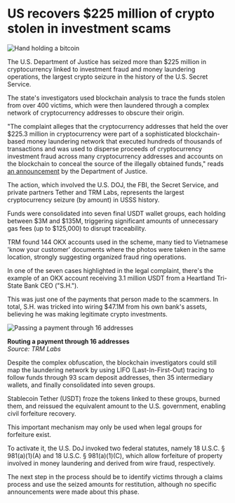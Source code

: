 # US recovers $225 million of crypto stolen in investment scams

![Hand holding a bitcoin](https://www.bleepstatic.com/content/hl-images/2022/11/21/Cryptocurrency_bitcoin_stockmarket.jpg)

The U.S. Department of Justice has seized more than $225 million in cryptocurrency linked to investment fraud and money laundering operations, the largest crypto seizure in the history of the U.S. Secret Service.

The state's investigators used blockchain analysis to trace the funds stolen from over 400 victims, which were then laundered through a complex network of cryptocurrency addresses to obscure their origin.

"The complaint alleges that the cryptocurrency addresses that held the over $225.3 million in cryptocurrency were part of a sophisticated blockchain-based money laundering network that executed hundreds of thousands of transactions and was used to disperse proceeds of cryptocurrency investment fraud across many cryptocurrency addresses and accounts on the blockchain to conceal the source of the illegally obtained funds," reads [an announcement](https://www.justice.gov/opa/pr/united-states-files-civil-forfeiture-complaint-against-225m-funds-involved-cryptocurrency) by the Department of Justice.

The action, which involved the U.S. DOJ, the FBI, the Secret Service, and private partners Tether and TRM Labs, represents the largest cryptocurrency seizure (by amount) in USSS history.

Funds were consolidated into seven final USDT wallet groups, each holding between $3M and $135M, triggering significant amounts of unnecessary gas fees (up to $125,000) to disrupt traceability.

TRM found 144 OKX accounts used in the scheme, many tied to Vietnamese 'know your customer' documents where the photos were taken in the same location, strongly suggesting organized fraud ring operations.

In one of the seven cases highlighted in the legal complaint, there's the example of an OKX account receiving 3.1 million USDT from a Heartland Tri-State Bank CEO ("S.H.").

This was just one of the payments that person made to the scammers. In total, S.H. was tricked into wiring $47.1M from his own bank's assets, believing he was making legitimate crypto investments.

![Passing a payment through 16 addresses](https://www.bleepstatic.com/images/news/u/1220909/2025/June/money-trace.jpg)

**Routing a payment through 16 addresses**  
_Source: TRM Labs_

Despite the complex obfuscation, the blockchain investigators could still map the laundering network by using LIFO (Last-In-First-Out) tracing to follow funds through 93 scam deposit addresses, then 35 intermediary wallets, and finally consolidated into seven groups.

Stablecoin Tether (USDT) froze the tokens linked to these groups, burned them, and reissued the equivalent amount to the U.S. government, enabling civil forfeiture recovery.

This important mechanism may only be used when legal groups for forfeiture exist.

To activate it, the U.S. DoJ invoked two federal statutes, namely 18 U.S.C. § 981(a)(1)(A) and 18 U.S.C. § 981(a)(1)(C), which allow forfeiture of property involved in money laundering and derived from wire fraud, respectively.

The next step in the process should be to identify victims through a claims process and use the seized amounts for restitution, although no specific announcements were made about this phase.
